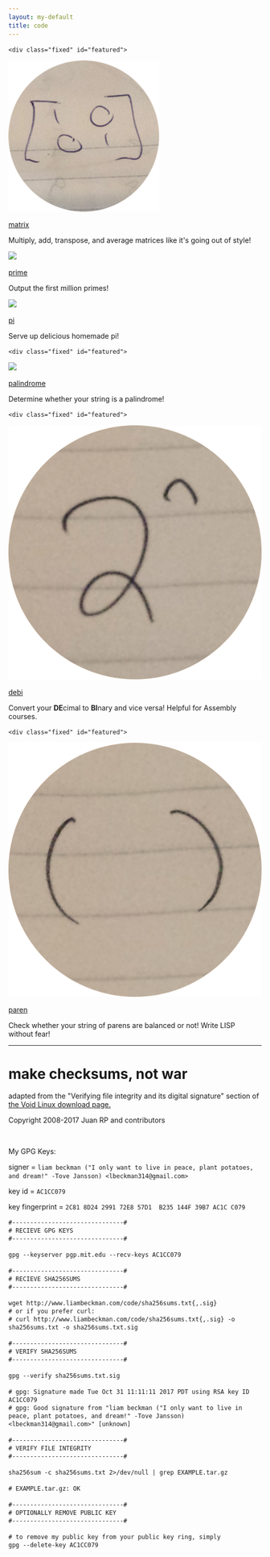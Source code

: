 ```yaml
---
layout: my-default
title: code
---
```




<div class="container">


    <div class="fixed" id="featured">
   <a href="/code/matrix"><img class="center" src="/assets/png/matrix.png" ></a>
    <div class="border"></div>
    <p class = "code"><a id="title" href="/code/paren">matrix</a></p>
    <p class = "code">Multiply, add, transpose, and average matrices like it's going out of style!</p>

  </div>

<div class="fixed" id="featured">
    <a href="/code/prime"><img class="center" src="/assets/png/prime.png"></a>
    <div class="border"></div>
    <p class="code"><a id="title" href="/code/prime">prime</a></p>
    <p class="code">Output the first million primes!</p>

  </div>

<div class="fixed" id="featured">
    <a href="/code/pi"><img class="center" src="/assets/png/pi.png" ></a>
    <div class="border"></div>
    <p class="code"><a id="title" href="/code/pi">pi</a></p>
    <p class="code">Serve up delicious homemade pi!</p>

  </div>

    <div class="fixed" id="featured">
   <a href="/code/palindrome/"><img class="center" src="/assets/png/palindrome.png"></a>
    <div class="border"></div>
    <p class="code"><a id="title" href="/code/palindrome">palindrome</a></p>
    <p class="code">Determine whether your string is a palindrome!</p>

  </div>


    <div class="fixed" id="featured">
   <a href="/code/debi"><img class="center" src="/assets/png/debi.png" ></a>
    <div class="border"></div>
    <p class = "code"><a id="title" href="/code/debi">debi</a></p>
    <p class = "code">Convert your <b>DE</b>cimal to <b>BI</b>nary and vice versa! Helpful for Assembly courses.</p>

  </div>

    <div class="fixed" id="featured">
   <a href="/code/paren"><img class="center" src="/assets/png/paren.png"></a>
    <div class="border"></div>
    <p class = "code"><a id="title" href="/code/paren">paren</a></p>
    <p class = "code">Check whether your string of parens are balanced or not! Write LISP without fear!</p>

  </div>


</div>


<hr />

# make checksums, not war

adapted from the "Verifying file integrity and its digital signature" section of <a href="https://www.voidlinux.eu/download/#verifying-file-integrity-and-its-digital-signature">the Void Linux download page.</a>

Copyright 2008-2017 Juan RP and contributors

<br />

My GPG Keys:

signer = `liam beckman ("I only want to live in peace, plant potatoes, and dream!" -Tove Jansson) <lbeckman314@gmail.com>`

key id = `AC1CC079`

key fingerprint = `2C81 8D24 2991 72E8 57D1  B235 144F 39B7 AC1C C079`


```shell
#-------------------------------#
# RECIEVE GPG KEYS
#-------------------------------#

gpg --keyserver pgp.mit.edu --recv-keys AC1CC079

#-------------------------------#
# RECIEVE SHA256SUMS
#-------------------------------#

wget http://www.liambeckman.com/code/sha256sums.txt{,.sig}
# or if you prefer curl:
# curl http://www.liambeckman.com/code/sha256sums.txt{,.sig} -o sha256sums.txt -o sha256sums.txt.sig

#-------------------------------#
# VERIFY SHA256SUMS
#-------------------------------#

gpg --verify sha256sums.txt.sig

# gpg: Signature made Tue Oct 31 11:11:11 2017 PDT using RSA key ID AC1CC079
# gpg: Good signature from "liam beckman ("I only want to live in peace, plant potatoes, and dream!" -Tove Jansson) <lbeckman314@gmail.com>" [unknown]

#-------------------------------#
# VERIFY FILE INTEGRITY
#-------------------------------#

sha256sum -c sha256sums.txt 2>/dev/null | grep EXAMPLE.tar.gz

# EXAMPLE.tar.gz: OK

#-------------------------------#
# OPTIONALLY REMOVE PUBLIC KEY
#-------------------------------#

# to remove my public key from your public key ring, simply
gpg --delete-key AC1CC079
```

